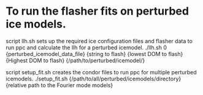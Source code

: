 # To run the flasher fits on perturbed ice models.

script llh.sh sets up the required ice configuration files and flasher data to run ppc and calculate the llh for a perturbed icemodel.
./llh.sh 0 {perturbed_icemodel_data_file} {string to flash} {lowest DOM to flash} {Highest DOM to flash} {/path/to/perturbed/icemodel/}

script setup_fit.sh creates the condor files to run ppc for multiple perturbed icemodels.
./setup_fit.sh {/path/to/all/perturbed/icemodels/directory} {relative path to the Fourier mode models}